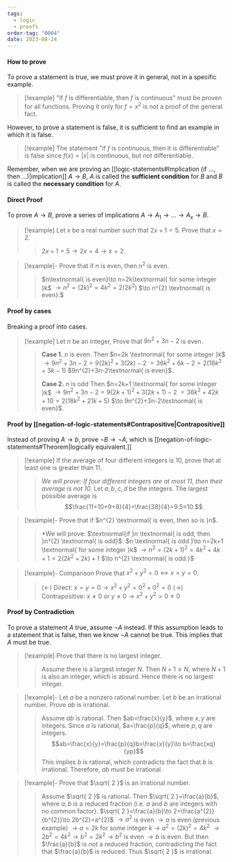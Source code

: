 ```yaml
---
tags:
  - logic
  - proofs
order-tag: "0004"
date: 2023-08-24
---
```

#### How to prove
To prove a statement is true, we must prove it in general, not in a specific example.

>[!example]
>"If $f$ is differentiable, then $f$ is continuous" must be proven for all functions. Proving it only for $f=x^{2}$ is not a proof of the general fact.

However, to prove a statement is false, it is sufficient to find an example in which it is false.

>[!example]
>The statement "if $f$ is continuous, then it is differentiable" is false since $f(x)=|x|$ is continuous, but not differentiable.

Remember, when we are proving an [[logic-statements#Implication (if ..., then ...)|implication]] $A\to B$, $A$ is called the **sufficient condition** for $B$ and $B$ is called the **necessary condition** for $A$.

#### Direct Proof
To prove $A\to B$, prove a series of implications $A\to A_{1}\to\dots\to A_{x}\to B$.

>[!example]
>Let x be a real number such that $2x+1=5$. Prove that $x=2$.
>>$2x+1=5\to 2x=4\to x=2$.
>>

>[!example]-
>Prove that if $n$ is even, then $n^{2}$ is even.
>>$n\textnormal{ is even}\to n=2k\textnormal{ for some integer }k$
>>$\to n^{2}=(2k)^{2}=4k^{2}=2(2k^{2})$
>>$\to n^{2} \textnormal{ is even}.$


#### Proof by cases
Breaking a proof into cases.

>[!example]
>Let $n$ be an integer, Prove that $9n^{2}+3n-2$ is even.
>>**Case 1.** $n$ is even.
>>Then $n=2k \textnormal{ for some integer }k$
>>$\to 9n^{2}+3n-2=9(2k)^{2}+3(2k)-2$
>>$=36k^{2}+6k-2=2(18k^{2}+3k-1)$
>>$9n^{2}+3n-2\textnormal{ is even}$.
>>
>>**Case 2.** $n$ is odd
>>Then $n=2k+1 \textnormal{ for some integer }k$
>>$\to 9n^{2}+3n-2=9(2k+1)^{2}+3(2k+1)-2$
>>$=36k^{2}+42k+10=2(18k^{2}+21k+5)$
>>$\to 9n^{2}+3n-2\textnormal{ is even}$.


#### Proof by [[negation-of-logic-statements#Contrapositive|Contrapositive]]
Instead of proving $A\to b$, prove $\neg B\to\neg A$, which is [[negation-of-logic-statements#Theorem|logically equivalent.]]

>[!example]
>If the average of four different integers is 10, prove that at least one is greater than 11.
>>*We will prove: If four different integers are at most 11, then their average is not 10.*
>>Let $a,b,c,d$ be the integers. The largest possible average is
>>$$\frac{11+10+9+8}{4}=\frac{38}{4}=9.5<10.$$

>[!example]-
>Prove that if $n^{2} \textnormal{ is even, then so is }n$.
>>*We will prove: $\textnormal{if }n \textnormal{ is odd, then }n^{2} \textnormal{ is odd}$.
>>$n \textnormal{ is odd }\to n=2k+1 \textnormal{ for some integer }k$
>>$\to n^{2}=(2k+1)^{2}=4k^{2}+4k+1=2(2k^{2}+2k)+1$
>>$\to n^{2} \textnormal{ is odd.}$

>[!example]- Comparison
>Prove that $x^{2}+y^{2}=0\leftrightarrow x=y=0$.
>>($\leftarrow$) Direct: $x=y=0\to x^{2}+y^{2}=0^{2}+0^{2}=0$
>>($\to$) Contrapositive: $x\neq 0$ or $y\neq 0\to x^{2}+y^{2}>0\neq 0$


#### Proof by Contradiction
To prove a statement $A$ true, assume $\neg A$ instead. If this assumption leads to a statement that is false, then we know $\neg A$ cannot be true. This implies that $A$ must be true.

>[!example]
>Prove that there is no largest integer.
>>Assume there is a largest integer $N$. Then $N+1\geq N$, where $N+1$ is also an integer, which is absurd. Hence there is no largest integer.

>[!example]-
>Let $a$ be  a nonzero rational number. Let $b$ be an irrational number. Prove $ab$ is irrational.
>>Assume $ab$ is rational. Then $ab=\frac{x}{y}$, where $x,y$ are integers. Since $a$ is rational, $a=\frac{p}{q}$, where $p,q$ are integers.
>>$$ab=\frac{x}{y}=\frac{p}{q}b=\frac{x}{y}\to b=\frac{xq}{yp}$$
>>This implies $b$ is rational, which contradicts the fact that $b$ is irrational. Therefore, $ab$ must be irrational.

>[!example]-
>Prove that $\sqrt{ 2 }$ is an irrational number.
>>Assume $\sqrt{ 2 }$ is rational. Then $\sqrt{ 2 }=\frac{a}{b}$, where $a,b$ is a reduced fraction (i.e. $a$ and $b$ are integers with no common factor).
>>$\sqrt{ 2 }=\frac{a}{b}\to 2=\frac{a^{2}}{b^{2}}\to 2b^{2}=a^{2}$
>>$\to a^{2}$ is even $\to a$ is even (previous example)
>>$\to a=2k$ for some integer $k\to a^{2}=(2k)^{2}=4k^{2}$
>>$\to 2b^{2}=4k^{2}\to b^{2}=2k^{2}\to b^{2}$ is even
>>$\to b$ is even.
>>But then $\frac{a}{b}$ is *not* a reduced fraction, contradicting the fact that $\frac{a}{b}$ is reduced. Thus $\sqrt{ 2 }$ is irrational.

